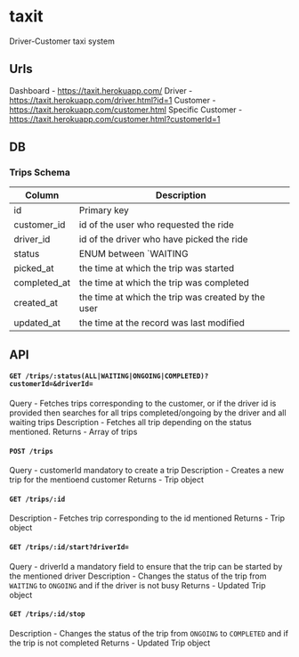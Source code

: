# taxit
Driver-Customer taxi system

## Urls
Dashboard - https://taxit.herokuapp.com/
Driver - https://taxit.herokuapp.com/driver.html?id=1
Customer - https://taxit.herokuapp.com/customer.html
Specific Customer - https://taxit.herokuapp.com/customer.html?customerId=1

## DB
### Trips Schema
| Column | Description |
|---|---|
| id | Primary key |
| customer_id | id of the user who requested the ride |
| driver_id | id of the driver who have picked the ride |
| status | ENUM between `WAITING|ONGOING|COMPLETED` |
| picked_at | the time at which the trip was started |
| completed_at | the time at which the trip was completed |
| created_at | the time at which the trip was created by the user |
| updated_at | the time at the record was last modified |
## API
#### `GET /trips/:status(ALL|WAITING|ONGOING|COMPLETED)?customerId=&driverId=`
Query - Fetches trips corresponding to the customer, or if the driver id is provided then searches for all trips completed/ongoing by the driver and all waiting trips
Description - Fetches all trip depending on the status mentioned.
Returns - Array of trips

#### `POST /trips`
Query - customerId mandatory to create a trip
Description -  Creates a new trip for the mentioend customer
Returns - Trip object

#### `GET /trips/:id`
Description - Fetches trip corresponding to the id mentioned
Returns - Trip object

#### `GET /trips/:id/start?driverId=`
Query - driverId a mandatory field to ensure that the trip can be started by the mentioned driver
Description - Changes the status of the trip from `WAITING` to `ONGOING` and if the driver is not busy
Returns - Updated Trip object

#### `GET /trips/:id/stop`
Description - Changes the status of the trip from `ONGOING` to `COMPLETED` and if the trip is not completed
Returns - Updated Trip object

